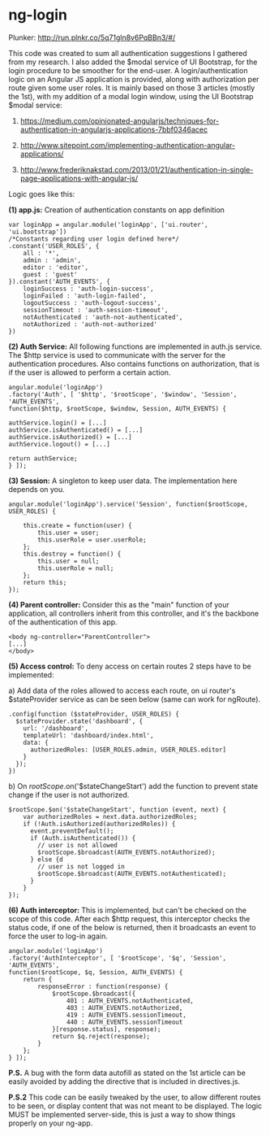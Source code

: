 ng-login
========

Plunker: <a href="http://run.plnkr.co/5q71gln8v6PqBBn3/#/" target="_blank">http://run.plnkr.co/5q71gln8v6PqBBn3/#/</a>

This code was created to sum all authentication suggestions I gathered from my research. I also added the $modal service of UI Bootstrap, for the login procedure to be smoother for the end-user. A login/authentication logic on an Angular JS application is provided, along with authorization per route given some user roles. It is mainly based on those 3 articles (mostly the 1st), with my addition of a modal login window, using the UI Bootstrap $modal service: 

1) https://medium.com/opinionated-angularjs/techniques-for-authentication-in-angularjs-applications-7bbf0346acec

2) http://www.sitepoint.com/implementing-authentication-angular-applications/

3) http://www.frederiknakstad.com/2013/01/21/authentication-in-single-page-applications-with-angular-js/

Logic goes like this:

**(1) app.js:** Creation of authentication constants on app definition
```
var loginApp = angular.module('loginApp', ['ui.router', 'ui.bootstrap'])
/*Constants regarding user login defined here*/
.constant('USER_ROLES', {
	all : '*',
	admin : 'admin',
	editor : 'editor',
	guest : 'guest'
}).constant('AUTH_EVENTS', {
	loginSuccess : 'auth-login-success',
	loginFailed : 'auth-login-failed',
	logoutSuccess : 'auth-logout-success',
	sessionTimeout : 'auth-session-timeout',
	notAuthenticated : 'auth-not-authenticated',
	notAuthorized : 'auth-not-authorized'
})
```
**(2) Auth Service:** All following functions are implemented in auth.js service. The $http service is used to communicate with the server for the authentication procedures. Also contains functions on authorization, that is if the user is allowed to perform a certain action.
```
angular.module('loginApp')
.factory('Auth', [ '$http', '$rootScope', '$window', 'Session', 'AUTH_EVENTS', 
function($http, $rootScope, $window, Session, AUTH_EVENTS) {

authService.login() = [...]
authService.isAuthenticated() = [...]
authService.isAuthorized() = [...]
authService.logout() = [...]

return authService;
} ]);
```
**(3) Session:** A singleton to keep user data. The implementation here depends on you. 
```
angular.module('loginApp').service('Session', function($rootScope, USER_ROLES) {

	this.create = function(user) {
		this.user = user;
		this.userRole = user.userRole;
	};
	this.destroy = function() {
		this.user = null;
		this.userRole = null;
	};
	return this;
});
```
**(4) Parent controller:** Consider this as the "main" function of your application, all controllers inherit from this controller, and it's the backbone of the authentication of this app. 
```
<body ng-controller="ParentController">
[...]
</body>
```
**(5) Access control:** To deny access on certain routes 2 steps have to be implemented:

a) Add data of the roles allowed to access each route, on ui router's $stateProvider service as can be seen below (same can work for ngRoute). 
```
.config(function ($stateProvider, USER_ROLES) {
  $stateProvider.state('dashboard', {
    url: '/dashboard',
    templateUrl: 'dashboard/index.html',
    data: {
      authorizedRoles: [USER_ROLES.admin, USER_ROLES.editor]
    }
  });
})
```
b) On $rootScope.$on('$stateChangeStart') add the function to prevent state change if the user is not authorized. 
```
$rootScope.$on('$stateChangeStart', function (event, next) {
    var authorizedRoles = next.data.authorizedRoles;
    if (!Auth.isAuthorized(authorizedRoles)) {
      event.preventDefault();
      if (Auth.isAuthenticated()) {
        // user is not allowed
        $rootScope.$broadcast(AUTH_EVENTS.notAuthorized);
      } else {d
        // user is not logged in
        $rootScope.$broadcast(AUTH_EVENTS.notAuthenticated);
      }
    }
});
```
**(6) Auth interceptor:** This is implemented, but can't be checked on the scope of this code. After each $http request, this interceptor checks the status code, if one of the below is returned, then it broadcasts an event to force the user to log-in again.
```
angular.module('loginApp')
.factory('AuthInterceptor', [ '$rootScope', '$q', 'Session', 'AUTH_EVENTS',
function($rootScope, $q, Session, AUTH_EVENTS) {
	return {
		responseError : function(response) {
			$rootScope.$broadcast({
				401 : AUTH_EVENTS.notAuthenticated,
				403 : AUTH_EVENTS.notAuthorized,
				419 : AUTH_EVENTS.sessionTimeout,
				440 : AUTH_EVENTS.sessionTimeout
			}[response.status], response);
			return $q.reject(response);
		}
	};
} ]);
```

**P.S.** A bug with the form data autofill as stated on the 1st article can be easily avoided by adding the directive that is included in directives.js. 

**P.S.2** This code can be easily tweaked by the user, to allow different routes to be seen, or display content that was not meant to be displayed. The logic MUST be implemented server-side, this is just a way to show things properly on your ng-app.
